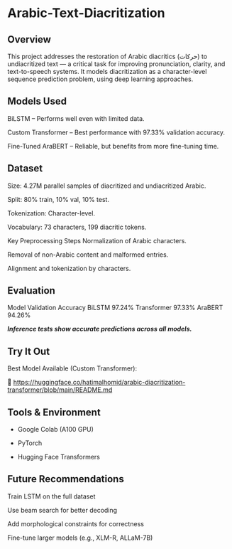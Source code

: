# Arabic-Text-Diacritization


## Overview
This project addresses the restoration of Arabic diacritics (حركات) to undiacritized text — a critical task for improving pronunciation, clarity, and text-to-speech systems. It models diacritization as a character-level sequence prediction problem, using deep learning approaches.

## Models Used
BiLSTM – Performs well even with limited data.

Custom Transformer – Best performance with 97.33% validation accuracy.

Fine-Tuned AraBERT – Reliable, but benefits from more fine-tuning time.

## Dataset
Size: 4.27M parallel samples of diacritized and undiacritized Arabic.

Split: 80% train, 10% val, 10% test.

Tokenization: Character-level.

Vocabulary: 73 characters, 199 diacritic tokens.

Key Preprocessing Steps
Normalization of Arabic characters.

Removal of non-Arabic content and malformed entries.

Alignment and tokenization by characters.

## Evaluation
Model	Validation Accuracy
BiLSTM	97.24%
Transformer	97.33%
AraBERT	94.26%

 ***Inference tests show accurate predictions across all models.***

## Try It Out
Best Model Available (Custom Transformer):

🔗 https://huggingface.co/hatimalhomid/arabic-diacritization-transformer/blob/main/README.md

## Tools & Environment
- Google Colab (A100 GPU)

- PyTorch

- Hugging Face Transformers

## Future Recommendations
Train LSTM on the full dataset

Use beam search for better decoding

Add morphological constraints for correctness

Fine-tune larger models (e.g., XLM-R, ALLaM-7B)
